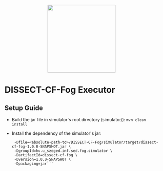 <p align="center">
<img width="222" src="https://www.inf.u-szeged.hu/~markusa/dcf-logo-min.png"/>
</p>

# DISSECT-CF-Fog Executor

## Setup Guide

 - Build the jar file in simulator's root directory (simulator/): ```mvn clean install```

 - Install the dependency of the simulator's jar: 
 
   ```mvn install:install-file \
    -Dfile=<absolute-path-to>/DISSECT-CF-Fog/simulator/target/dissect-cf-fog-1.0.0-SNAPSHOT.jar \
    -DgroupId=hu.u_szeged.inf.sed.fog.simulator \
    -DartifactId=dissect-cf-fog \
    -Dversion=1.0.0-SNAPSHOT \
    -Dpackaging=jar```